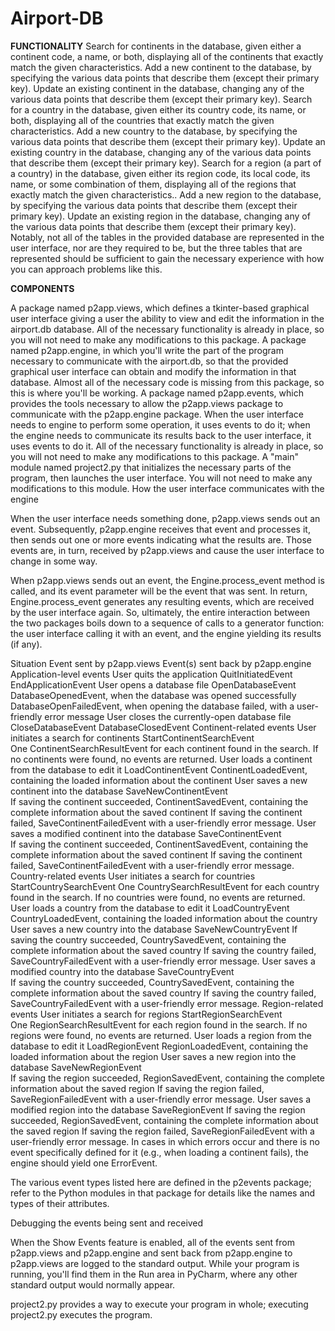 # Airport-DB
**FUNCTIONALITY**
Search for continents in the database, given either a continent code, a name, or both, displaying all of the continents that exactly match the given characteristics.
Add a new continent to the database, by specifying the various data points that describe them (except their primary key).
Update an existing continent in the database, changing any of the various data points that describe them (except their primary key).
Search for a country in the database, given either its country code, its name, or both, displaying all of the countries that exactly match the given characteristics.
Add a new country to the database, by specifying the various data points that describe them (except their primary key).
Update an existing country in the database, changing any of the various data points that describe them (except their primary key).
Search for a region (a part of a country) in the database, given either its region code, its local code, its name, or some combination of them, displaying all of the regions that exactly match the given characteristics..
Add a new region to the database, by specifying the various data points that describe them (except their primary key).
Update an existing region in the database, changing any of the various data points that describe them (except their primary key).
Notably, not all of the tables in the provided database are represented in the user interface, nor are they required to be, but the three tables that are represented should be sufficient to gain the necessary experience with how you can approach problems like this.

**COMPONENTS**

A package named p2app.views, which defines a tkinter-based graphical user interface giving a user the ability to view and edit the information in the airport.db database. All of the necessary functionality is already in place, so you will not need to make any modifications to this package.
A package named p2app.engine, in which you'll write the part of the program necessary to communicate with the airport.db, so that the provided graphical user interface can obtain and modify the information in that database. Almost all of the necessary code is missing from this package, so this is where you'll be working.
A package named p2app.events, which provides the tools necessary to allow the p2app.views package to communicate with the p2app.engine package. When the user interface needs to engine to perform some operation, it uses events to do it; when the engine needs to communicate its results back to the user interface, it uses events to do it. All of the necessary functionality is already in place, so you will not need to make any modifications to this package.
A "main" module named project2.py that initializes the necessary parts of the program, then launches the user interface. You will not need to make any modifications to this module.
How the user interface communicates with the engine

When the user interface needs something done, p2app.views sends out an event. Subsequently, p2app.engine receives that event and processes it, then sends out one or more events indicating what the results are. Those events are, in turn, received by p2app.views and cause the user interface to change in some way.

When p2app.views sends out an event, the Engine.process_event method is called, and its event parameter will be the event that was sent. In return, Engine.process_event generates any resulting events, which are received by the user interface again. So, ultimately, the entire interaction between the two packages boils down to a sequence of calls to a generator function: the user interface calling it with an event, and the engine yielding its results (if any).


Situation	Event sent by p2app.views	Event(s) sent back by p2app.engine
Application-level events
User quits the application	QuitInitiatedEvent	EndApplicationEvent
User opens a database file	OpenDatabaseEvent	
DatabaseOpenedEvent, when the database was opened successfully
DatabaseOpenFailedEvent, when opening the database failed, with a user-friendly error message
User closes the currently-open database file	CloseDatabaseEvent	DatabaseClosedEvent
Continent-related events
User initiates a search for continents	StartContinentSearchEvent	
One ContinentSearchResultEvent for each continent found in the search.
If no continents were found, no events are returned.
User loads a continent from the database to edit it	LoadContinentEvent	ContinentLoadedEvent, containing the loaded information about the continent
User saves a new continent into the database	SaveNewContinentEvent	
If saving the continent succeeded, ContinentSavedEvent, containing the complete information about the saved continent
If saving the continent failed, SaveContinentFailedEvent with a user-friendly error message.
User saves a modified continent into the database	SaveContinentEvent	
If saving the continent succeeded, ContinentSavedEvent, containing the complete information about the saved continent
If saving the continent failed, SaveContinentFailedEvent with a user-friendly error message.
Country-related events
User initiates a search for countries	StartCountrySearchEvent	
One CountrySearchResultEvent for each country found in the search.
If no countries were found, no events are returned.
User loads a country from the database to edit it	LoadCountryEvent	CountryLoadedEvent, containing the loaded information about the country
User saves a new country into the database	SaveNewCountryEvent	
If saving the country succeeded, CountrySavedEvent, containing the complete information about the saved country
If saving the country failed, SaveCountryFailedEvent with a user-friendly error message.
User saves a modified country into the database	SaveCountryEvent	
If saving the country succeeded, CountrySavedEvent, containing the complete information about the saved country
If saving the country failed, SaveCountryFailedEvent with a user-friendly error message.
Region-related events
User initiates a search for regions	StartRegionSearchEvent	
One RegionSearchResultEvent for each region found in the search.
If no regions were found, no events are returned.
User loads a region from the database to edit it	LoadRegionEvent	RegionLoadedEvent, containing the loaded information about the region
User saves a new region into the database	SaveNewRegionEvent	
If saving the region succeeded, RegionSavedEvent, containing the complete information about the saved region
If saving the region failed, SaveRegionFailedEvent with a user-friendly error message.
User saves a modified region into the database	SaveRegionEvent	
If saving the region succeeded, RegionSavedEvent, containing the complete information about the saved region
If saving the region failed, SaveRegionFailedEvent with a user-friendly error message.
In cases in which errors occur and there is no event specifically defined for it (e.g., when loading a continent fails), the engine should yield one ErrorEvent.

The various event types listed here are defined in the p2events package; refer to the Python modules in that package for details like the names and types of their attributes.

Debugging the events being sent and received

When the Show Events feature is enabled, all of the events sent from p2app.views and p2app.engine and sent back from p2app.engine to p2app.views are logged to the standard output. While your program is running, you'll find them in the Run area in PyCharm, where any other standard output would normally appear.

project2.py provides a way to execute your program in whole; executing project2.py executes the program. 
